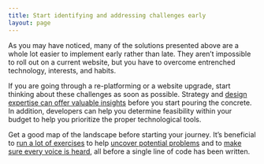```yaml
---
title: Start identifying and addressing challenges early
layout: page
---
```


As you may have noticed, many of the solutions presented above are a whole
lot easier to implement early rather than late. They aren’t impossible to roll
out on a current website, but you have to overcome entrenched technology,
interests, and habits.

If you are going through a re-platforming or a website upgrade, start
thinking about these challenges as soon as possible. Strategy and
[design expertise can offer valuable insights](https://www.lullabot.com/articles/presentation-modeling-prioritized-user-centered-approach-design-requirements-gathering) before you start pouring the concrete.
In addition, developers can help you determine feasibility within your
budget to help you prioritize the proper technological tools.

Get a good map of the landscape before starting your journey. It’s beneficial
to [run a lot of exercises](https://www.lullabot.com/articles/squiggles-straight-lines-sketching-during-strategy-and-ux-work) to help [uncover potential problems](https://www.lullabot.com/articles/beyond-discovery-designing-a-more-valuable-phase-one) and
to [make sure every voice is heard](https://www.lullabot.com/articles/why-we-advocate-paper-prototyping-digital-content), all before a single line of code has been written.
